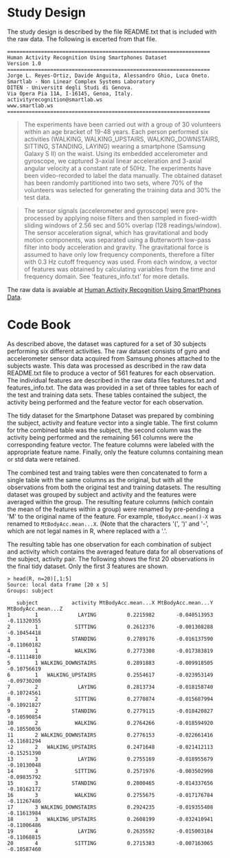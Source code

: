 #  Study Design

The study design is described by the file README.txt that is included with the raw data. The following is excerted from that file.

```
==================================================================
Human Activity Recognition Using Smartphones Dataset
Version 1.0
==================================================================
Jorge L. Reyes-Ortiz, Davide Anguita, Alessandro Ghio, Luca Oneto.
Smartlab - Non Linear Complex Systems Laboratory
DITEN - Universit‡ degli Studi di Genova.
Via Opera Pia 11A, I-16145, Genoa, Italy.
activityrecognition@smartlab.ws
www.smartlab.ws
==================================================================
```

>The experiments have been carried out with a group of 30 volunteers within an age bracket of 19-48 years. Each person performed six activities (WALKING, WALKING_UPSTAIRS, WALKING_DOWNSTAIRS, SITTING, STANDING, LAYING) wearing a smartphone (Samsung Galaxy S II) on the waist. Using its embedded accelerometer and gyroscope, we captured 3-axial linear acceleration and 3-axial angular velocity at a constant rate of 50Hz. The experiments have been video-recorded to label the data manually. The obtained dataset has been randomly partitioned into two sets, where 70% of the volunteers was selected for generating the training data and 30% the test data. 

>The sensor signals (accelerometer and gyroscope) were pre-processed by applying noise filters and then sampled in fixed-width sliding windows of 2.56 sec and 50% overlap (128 readings/window). The sensor acceleration signal, which has gravitational and body motion components, was separated using a Butterworth low-pass filter into body acceleration and gravity. The gravitational force is assumed to have only low frequency components, therefore a filter with 0.3 Hz cutoff frequency was used. From each window, a vector of features was obtained by calculating variables from the time and frequency domain. See 'features_info.txt' for more details.

The raw data is avaiable at [Human Activity Recognition Using SmartPhones Data](http://archive.ics.uci.edu/ml/datasets/Human+Activity+Recognition+Using+Smartphones#).

# Code Book

As described above, the dataset was captured for a set of 30 subjects performing six different activities. The raw dataset consists of gyro and accelerometer sensor data acquired from Samsung phones attached to the subjects waste. This data was processed as described in the raw data README.txt file to produce a vector of 561 features for each observation. The individual features are described in the raw data files features.txt and features_info.txt. The data was provided in a set of three tables for each of the test and training data sets. These tables contained the subject, the activity being performed and the feature vector for each observation.

The tidy dataset for the Smartphone Dataset was prepared by combining the subject, activity and feature vector into a single table. The first column for trhe combined table was the subject, the second column was the activity being performed and the remaining 561 columns were the corresponding feature vector. The feature columns were labeled with the appropriate feature name. Finally, only the feature columns containing mean or std data were retained. 

The combined test and traing tables were then concatenated to form a single table with the same columns as the original, but with all the observations from both the original test and training datasets. The resulting dataset was grouped by subject and activity and the features were averaged within the group. The resulting feature columns (which contain the mean of the features within a group) were renamed by pre-pending a 'M' to the original name of the feature. For example, `tBodyAcc.mean()-X` was renamed to `MtBodyAcc.mean...X`. (Note that the characters '(', ')' and '-', which are not legal names in R, where replaced with a '.'.

The resulting table has one observation for each combination of subject and activity which contains the averaged feature data for all observations of the subject, activity pair. The following shows the first 20 observations in the final tidy dataset. Only the first 3 features are shown.

```
> head(R, n=20)[,1:5]
Source: local data frame [20 x 5]
Groups: subject

   subject           activity MtBodyAcc.mean...X MtBodyAcc.mean...Y MtBodyAcc.mean...Z
1        1             LAYING          0.2215982       -0.040513953        -0.11320355
2        1            SITTING          0.2612376       -0.001308288        -0.10454418
3        1           STANDING          0.2789176       -0.016137590        -0.11060182
4        1            WALKING          0.2773308       -0.017383819        -0.11114810
5        1 WALKING_DOWNSTAIRS          0.2891883       -0.009918505        -0.10756619
6        1   WALKING_UPSTAIRS          0.2554617       -0.023953149        -0.09730200
7        2             LAYING          0.2813734       -0.018158740        -0.10724561
8        2            SITTING          0.2770874       -0.015687994        -0.10921827
9        2           STANDING          0.2779115       -0.018420827        -0.10590854
10       2            WALKING          0.2764266       -0.018594920        -0.10550036
11       2 WALKING_DOWNSTAIRS          0.2776153       -0.022661416        -0.11681294
12       2   WALKING_UPSTAIRS          0.2471648       -0.021412113        -0.15251390
13       3             LAYING          0.2755169       -0.018955679        -0.10130048
14       3            SITTING          0.2571976       -0.003502998        -0.09835792
15       3           STANDING          0.2800465       -0.014337656        -0.10162172
16       3            WALKING          0.2755675       -0.017176784        -0.11267486
17       3 WALKING_DOWNSTAIRS          0.2924235       -0.019355408        -0.11613984
18       3   WALKING_UPSTAIRS          0.2608199       -0.032410941        -0.11006486
19       4             LAYING          0.2635592       -0.015003184        -0.11068815
20       4            SITTING          0.2715383       -0.007163065        -0.10587460
```
